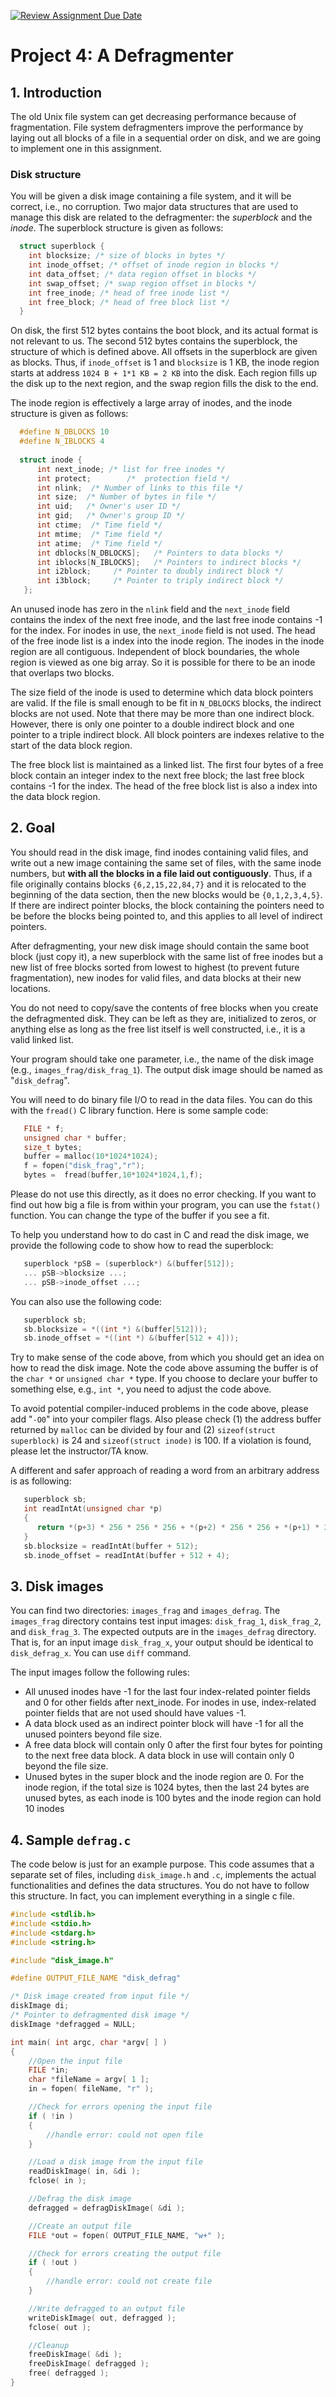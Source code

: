 [![Review Assignment Due Date](https://classroom.github.com/assets/deadline-readme-button-22041afd0340ce965d47ae6ef1cefeee28c7c493a6346c4f15d667ab976d596c.svg)](https://classroom.github.com/a/W9FAzzFI)
# Project 4: A Defragmenter

## 1. Introduction

The old Unix file system can get decreasing performance because of fragmentation. File system defragmenters improve the performance by laying out all blocks of a file in a sequential order on disk, and we are going to implement one in this assignment.

### Disk structure ###

You will be given a disk image containing a file system, and it will be correct, i.e., no corruption. Two major data structures that are used to manage this disk are related to the defragmenter: the *superblock* and the *inode*. The superblock structure is given as follows:
```c
  struct superblock {
    int blocksize; /* size of blocks in bytes */
    int inode_offset; /* offset of inode region in blocks */
    int data_offset; /* data region offset in blocks */
    int swap_offset; /* swap region offset in blocks */
    int free_inode; /* head of free inode list */
    int free_block; /* head of free block list */
  }
```
On disk, the first 512 bytes contains the boot block, and its actual format is not relevant to us. The second 512 bytes contains the superblock, the structure of which is defined above. All offsets in the superblock are given as blocks. Thus, if `inode_offset` is 1 and `blocksize` is 1 KB, the inode region starts at address `1024 B + 1*1 KB = 2 KB` into the disk. Each region fills up the disk up to the next region, and the swap region fills the disk to the end.

The inode region is effectively a large array of inodes, and the inode structure is given as follows:
```c
  #define N_DBLOCKS 10 
  #define N_IBLOCKS 4  
  
  struct inode {  
      int next_inode; /* list for free inodes */  
      int protect;        /*  protection field */ 
      int nlink;  /* Number of links to this file */ 
      int size;  /* Number of bytes in file */   
      int uid;   /* Owner's user ID */  
      int gid;   /* Owner's group ID */  
      int ctime;  /* Time field */  
      int mtime;  /* Time field */  
      int atime;  /* Time field */  
      int dblocks[N_DBLOCKS];   /* Pointers to data blocks */  
      int iblocks[N_IBLOCKS];   /* Pointers to indirect blocks */  
      int i2block;     /* Pointer to doubly indirect block */  
      int i3block;     /* Pointer to triply indirect block */  
   };
```
An unused inode has zero in the `nlink` field and the `next_inode` field contains the index of the next free inode, and the last free inode contains -1 for the index. For inodes in use, the `next_inode` field is not used. The head of the free inode list is a index into the inode region. The inodes in the inode region are all contiguous. Independent of block boundaries, the whole region is viewed as one big array. So it is possible for there to be an inode that overlaps two blocks.

The size field of the inode is used to determine which data block pointers are valid. If the file is small enough to be fit in `N_DBLOCKS` blocks, the indirect blocks are not used. Note that there may be more than one indirect block. However, there is only one pointer to a double indirect block and one pointer to a triple indirect block. All block pointers are indexes relative to the start of the data block region.

The free block list is maintained as a linked list. The first four bytes of a free block contain an integer index to the next free block; the last free block contains -1 for the index. The head of the free block list is also a index into the data block region.


## 2. Goal

You should read in the disk image, find inodes containing valid files, and write out a new image containing the same set of files, with the same inode numbers, but **with all the blocks in a file laid out contiguously**. Thus, if a file originally contains blocks `{6,2,15,22,84,7}` and it is relocated to the beginning of the data section, then the new blocks would be `{0,1,2,3,4,5}`. If there are indirect pointer blocks, the block containing the pointers need to be before the blocks being pointed to, and this applies to all level of indirect pointers.

After defragmenting, your new disk image should contain the same boot block (just copy it), a new superblock with the same list of free inodes but a new list of free blocks sorted from lowest to highest (to prevent future fragmentation), new inodes for valid files, and data blocks at their new locations.

You do not need to copy/save the contents of free blocks when you create the defragmented disk. They can be left as they are, initialized to zeros, or anything else as long as the free list itself is well constructed, i.e., it is a valid linked list.

Your program should take one parameter, i.e., the name of the disk image (e.g., `images_frag/disk_frag_1`). The output disk image should be named as "`disk_defrag`". 

You will need to do binary file I/O to read in the data files. You can do this with the `fread()` C library function. Here is some sample code:
```c
   FILE * f;
   unsigned char * buffer;
   size_t bytes;
   buffer = malloc(10*1024*1024);
   f = fopen("disk_frag","r");
   bytes =  fread(buffer,10*1024*1024,1,f);
```
Please do not use this directly, as it does no error checking. If you want to find out how big a file is from within your program, you can use the `fstat()` function. You can change the type of the buffer if you see a fit.

To help you understand how to do cast in C and read the disk image, we provide the following code to show how to read the superblock:
```c
   superblock *pSB = (superblock*) &(buffer[512]);
   ... pSB->blocksize ...;
   ... pSB->inode_offset ...;
```
You can also use the following code:
```c
   superblock sb;
   sb.blocksize = *((int *) &(buffer[512]));
   sb.inode_offset = *((int *) &(buffer[512 + 4]));
```
Try to make sense of the code above, from which you should get an idea on how to read the disk image. Note the code above assuming the buffer is of the `char *` or `unsigned char *` type. If you choose to declare your buffer to something else, e.g., `int *`, you need to adjust the code above.

To avoid potential compiler-induced problems in the code above, please add "`-O0`" into your compiler flags. Also please check (1) the address buffer returned by `malloc` can be divided by four and (2) `sizeof(struct superblock)` is 24 and `sizeof(struct inode)` is 100. If a violation is found, please let the instructor/TA know.

A different and safer approach of reading a word from an arbitrary address is as following:
```c
   superblock sb;
   int readIntAt(unsigned char *p)
   {
      return *(p+3) * 256 * 256 * 256 + *(p+2) * 256 * 256 + *(p+1) * 256 + *p;
   }
   sb.blocksize = readIntAt(buffer + 512);
   sb.inode_offset = readIntAt(buffer + 512 + 4);
```

## 3. Disk images 
You can find two directories: `images_frag` and `images_defrag`. The `images_frag` directory contains test input images: `disk_frag_1`, `disk_frag_2`, and `disk_frag_3`. The expected outputs are in the `images_defrag` directory. That is, for an input image `disk_frag_x`, your output should be identical to `disk_defrag_x`. You can use `diff` command. 

The input images follow the following rules:
  * All unused inodes have -1 for the last four index-related pointer fields and 0 for other fields after next_inode. For inodes in use, index-related pointer fields that are not used should have values -1.
  * A data block used as an indirect pointer block will have -1 for all the unused pointers beyond file size.
  * A free data block will contain only 0 after the first four bytes for pointing to the next free data block. A data block in use will contain only 0 beyond the file size.
  * Unused bytes in the super block and the inode region are 0. For the inode region, if the total size is 1024 bytes, then the last 24 bytes are unused bytes, as each inode is 100 bytes and the inode region can hold 10 inodes

## 4. Sample `defrag.c`
The code below is just for an example purpose. This code assumes that a separate set of files, including `disk_image.h` and `.c`, implements the actual functionalities and defines the data structures. You do not have to follow this structure. In fact, you can implement everything in a single c file. 
```c
#include <stdlib.h>
#include <stdio.h>
#include <stdarg.h>
#include <string.h>

#include "disk_image.h"

#define OUTPUT_FILE_NAME "disk_defrag"

/* Disk image created from input file */
diskImage di;
/* Pointer to defragmented disk image */
diskImage *defragged = NULL;

int main( int argc, char *argv[ ] )
{
    //Open the input file
    FILE *in;
    char *fileName = argv[ 1 ];
    in = fopen( fileName, "r" );

    //Check for errors opening the input file
    if ( !in )
    {
        //handle error: could not open file        
    }

    //Load a disk image from the input file
    readDiskImage( in, &di );
    fclose( in );

    //Defrag the disk image
    defragged = defragDiskImage( &di );

    //Create an output file
    FILE *out = fopen( OUTPUT_FILE_NAME, "w+" );

    //Check for errors creating the output file
    if ( !out )
    {
        //handle error: could not create file        
    }

    //Write defragged to an output file
    writeDiskImage( out, defragged );
    fclose( out );

    //Cleanup
    freeDiskImage( &di );
    freeDiskImage( defragged );
    free( defragged );
}

```


